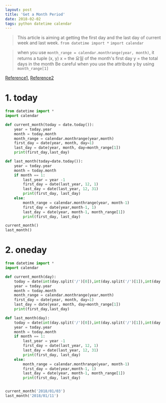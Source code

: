 ```yaml
---
layout: post
title: 'Get a Month Period'
date: 2018-02-02
tags: python datetime calendar
---
```

> This article is aiming at getting the first day and the last day of current week and last week.
> ```from datetime import *```
> ```import calendar```

> when you use ```month_range = calendar.monthrange(year, month)```, it returns a tuple (x, y)
x = the 요일 of the month's first day
y = the total days in the month
Be careful when you use the attribute y by using ```month_range[1]```

[Reference1](http://python3-cookbook.readthedocs.io/zh_CN/latest/c03/p14_date_range_for_current_month.html), [Reference2](http://blog.csdn.net/yannanxiu/article/details/53809600)


# 1. today

```Python
from datetime import *
import calendar

def current_month(today = date.today()):
    year = today.year
    month = today.month
    month_range = calendar.monthrange(year,month)
    first_day = date(year, month, day=1)
    last_day = date(year, month, day=month_range[1])
    print(first_day,last_day)

def last_month(today=date.today()):
    year = today.year
    month = today.month
    if month == 1:
        last_year = year -1
        first_day = date(last_year, 12, 1)
        last_day = date(last_year, 12, 31)
        print(first_day, last_day)
    else:
        month_range = calendar.monthrange(year, month-1)
        first_day = date(year,month-1, 1)
        last_day = date(year, month-1, month_range[1])
        print(first_day, last_day)

current_month()
last_month()
```

# 2. oneday

```Python
from datetime import *
import calendar

def current_month(day):
    today = date(int(day.split('/')[0]),int(day.split('/')[1]),int(day.split('/')[2]))
    year = today.year
    month = today.month
    month_range = calendar.monthrange(year,month)
    first_day = date(year, month, day=1)
    last_day = date(year, month, day=month_range[1])
    print(first_day,last_day)

def last_month(day):
    today = date(int(day.split('/')[0]),int(day.split('/')[1]),int(day.split('/')[2]))
    year = today.year
    month = today.month
    if month == 1:
        last_year = year -1
        first_day = date(last_year, 12, 1)
        last_day = date(last_year, 12, 31)
        print(first_day, last_day)
    else:
        month_range = calendar.monthrange(year, month-1)
        first_day = date(year,month-1, 1)
        last_day = date(year, month-1, month_range[1])
        print(first_day, last_day)


current_month('2018/01/03')
last_month('2018/01/11')
```
